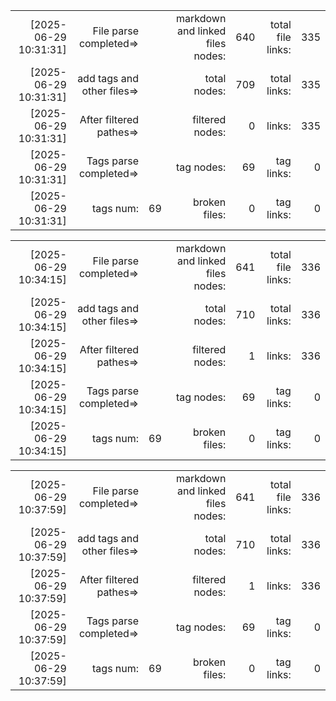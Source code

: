 

||||||||
|-:|-:|-:|-:|-:|-:|-:|
|[2025-06-29 10:31:31] |File parse completed=>|| markdown and linked files nodes:| 640| total file links:| 335|
|[2025-06-29 10:31:31] |add tags and other files=>||  total nodes: |709|  total links:| 335|
|[2025-06-29 10:31:31] |After filtered pathes=>|| filtered nodes: |0|  links:| 335|
|[2025-06-29 10:31:31] |Tags parse completed=>||  tag nodes: |69| tag links:| 0|
|[2025-06-29 10:31:31] |tags num:| 69| broken files: |0| tag links:| 0|



||||||||
|-:|-:|-:|-:|-:|-:|-:|
|[2025-06-29 10:34:15] |File parse completed=>|| markdown and linked files nodes:| 641| total file links:| 336|
|[2025-06-29 10:34:15] |add tags and other files=>||  total nodes: |710|  total links:| 336|
|[2025-06-29 10:34:15] |After filtered pathes=>|| filtered nodes: |1|  links:| 336|
|[2025-06-29 10:34:15] |Tags parse completed=>||  tag nodes: |69| tag links:| 0|
|[2025-06-29 10:34:15] |tags num:| 69| broken files: |0| tag links:| 0|



||||||||
|-:|-:|-:|-:|-:|-:|-:|
|[2025-06-29 10:37:59] |File parse completed=>|| markdown and linked files nodes:| 641| total file links:| 336|
|[2025-06-29 10:37:59] |add tags and other files=>||  total nodes: |710|  total links:| 336|
|[2025-06-29 10:37:59] |After filtered pathes=>|| filtered nodes: |1|  links:| 336|
|[2025-06-29 10:37:59] |Tags parse completed=>||  tag nodes: |69| tag links:| 0|
|[2025-06-29 10:37:59] |tags num:| 69| broken files: |0| tag links:| 0|

